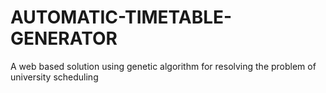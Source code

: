 # AUTOMATIC-TIMETABLE-GENERATOR
A web based solution using genetic algorithm for resolving the problem of university scheduling 
